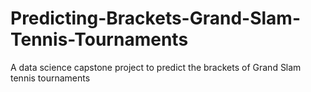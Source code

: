 # Predicting-Brackets-Grand-Slam-Tennis-Tournaments
A data science capstone project to predict the brackets of Grand Slam tennis tournaments
